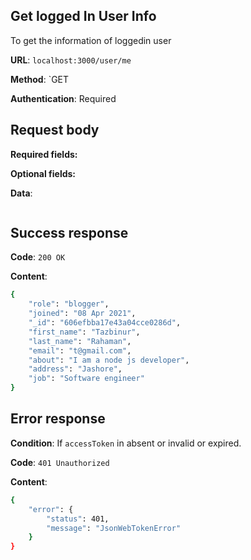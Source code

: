 ## Get logged In User Info
To get the information of loggedin user

**URL**: `localhost:3000/user/me`

**Method**: `GET

**Authentication**: Required

## Request body
**Required fields:**

**Optional fields:** 

**Data**:
```bash

```

## Success response
**Code**: `200 OK`

**Content**:
```bash
{
    "role": "blogger",
    "joined": "08 Apr 2021",
    "_id": "606efbba17e43a04cce0286d",
    "first_name": "Tazbinur",
    "last_name": "Rahaman",
    "email": "t@gmail.com",
    "about": "I am a node js developer",
    "address": "Jashore",
    "job": "Software engineer"
}
```

## Error response
**Condition**: If `accessToken` in absent or invalid or expired.

**Code**: `401 Unauthorized`

**Content**:
```bash
{
    "error": {
        "status": 401,
        "message": "JsonWebTokenError"
    }
}
```